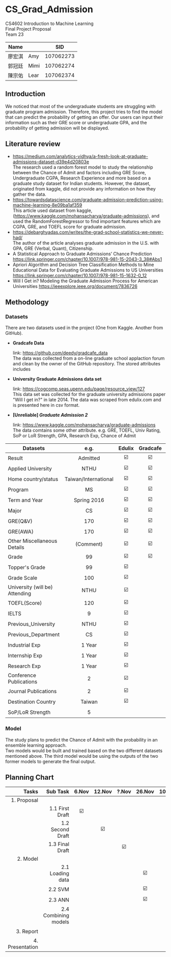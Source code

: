 # CS_Grad_Admission
CS4602 Introduction to Machine Learning <br>
Final Project Proposal <br>
Team 23 <br>

| Name   	|      	| SID       	|
|--------	|------	|-----------	|
| 廖宏淇 	| Amy  	| 107062273 	|
| 郭冠廷 	| Mimi 	| 107062274 	|
| 陳宗佑 	| Lear 	| 107062374 	|




## Introduction

  We noticed that most of the undergraduate students are struggling with graduate program admission. Therefore, this project tries to find the model that can predict the probability of getting an offer. Our users can input their information such as their GRE score or undergraduate GPA, and the probability of getting admission will be displayed.

## Literature review
- https://medium.com/analytics-vidhya/a-fresh-look-at-graduate-admissions-dataset-d39e4d20803e <br>
  The research used a random forest model to study the relationship between the Chance of Admit and factors including GRE Score, Undergraduate CGPA, Research Experience and more based on a graduate study dataset for Indian students. However, the dataset, originated from kaggle, did not provide any information on how they gather the data.
- https://towardsdatascience.com/graduate-admission-prediction-using-machine-learning-8e09ba1af359 <br>
  This article used dataset from kaggle, (https://www.kaggle.com/mohansacharya/graduate-admissions), and used the RandomForestRegressor to find important features which are CGPA, GRE, and TOEFL score for graduate admission.
- https://debarghyadas.com/writes/the-grad-school-statistics-we-never-had/ <br>
  The author of the article analyses graduate admission in the U.S. with GPA, GRE (Verbal, Quant), Citizenship.  
- A Statistical Approach to Graduate Admissions’ Chance Prediction
  https://link.springer.com/chapter/10.1007/978-981-15-2043-3_38#Abs1
- Apriori Algorithm and Decision Tree Classification Methods to Mine Educational Data for Evaluating Graduate Admissions to US Universities
  https://link.springer.com/chapter/10.1007/978-981-15-1632-0_12
- Will I Get in? Modeling the Graduate Admission Process for American Universities
  https://ieeexplore.ieee.org/document/7836726


## Methodology

### Datasets

  There are two datasets used in the project (One from Kaggle. Another from GitHub).
  
- **Gradcafe Data**

  link: https://github.com/deedy/gradcafe_data <br>
  The data was collected from a on-line graduate school applaction forum and clean by the owner of the GitHub repository.
  The stored attributes includes 

- **University Graduate Admissions data set**

  link: https://cogcomp.seas.upenn.edu/page/resource_view/127 <br>
  This data set was collected for the graduate university admissions paper "Will I get in?" in late 2014. The data was scraped from edulix.com and is     presented here in csv format.

- **[Unreliable] _Graduate Admission 2_**

  link: https://www.kaggle.com/mohansacharya/graduate-admissions <br>
  The data comtains some other attribute. e.g. GRE, TOEFL, Univ Rating, SoP or LoR Strength, GPA, Research Exp, Chance of Admit

| Datasets                       	|         e.g.         	| Edulix 	| Gradcafe 	| Kaggle 	|
|--------------------------------	|:--------------------:	|:------:	|:--------:	|:------:	|
| Result                         	|       Admitted       	|    ☑️   	|     ☑️    	|    ☑️   	|
| Applied University             	|         NTHU         	|    ☑️   	|     ☑️    	|        	|
| Home country/status            	| Taiwan/International 	|    ☑️   	|     ☑️    	|        	|
| Program                        	|          MS          	|    ☑️   	|     ☑️    	|    ☑️   	|
| Term and Year                  	|      Spring 2016     	|    ☑️   	|     ☑️    	|        	|
| Major                          	|          CS          	|    ☑️   	|     ☑️    	|    ☑️   	|
| GRE(Q&V)                       	|          170         	|    ☑️   	|     ☑️    	|    ☑️   	|
| GRE(AWA)                       	|          170         	|    ☑️   	|     ☑️    	|    ☑️   	|
| Other Miscellaneous Details    	|       (Comment)      	|    ☑️   	|     ☑️     	|        	|
| Grade                          	|          99          	|    ☑️   	|     ☑️    	|    ☑️   	|
| Topper's Grade                 	|          99          	|    ☑️   	|          	|        	|
| Grade Scale                    	|          100         	|    ☑️   	|          	|        	|
| University (will be) Attending 	|         NTHU         	|    ☑️   	|          	|        	|
| TOEFL(Score)                   	|          120         	|    ☑️   	|          	|    ☑️   	|
| IELTS                          	|           9          	|    ☑️   	|          	|        	|
| Previous_University            	|         NTHU         	|    ☑️   	|          	|        	|
| Previous_Department            	|          CS          	|    ☑️   	|          	|        	|
| Industrial Exp                 	|        1 Year        	|    ☑️   	|          	|        	|
| Internship Exp                 	|        1 Year        	|    ☑️   	|          	|        	|
| Research Exp                   	|        1 Year        	|    ☑️   	|          	|    ☑️   	|
| Conference Publications        	|           2          	|    ☑️   	|          	|        	|
| Journal Publications           	|           2          	|    ☑️   	|          	|        	|
| Destination Country            	|        Taiwan        	|    ☑️   	|          	|        	|
| SoP/LoR Strength               	|           5          	|        	|          	|    ☑️   	|

### Model <br>
  The study plans to predict the Chance of Admit with the probability in an ensemble learning approach. <br>
  Two models would be built and trained based on the two different datasets mentioned above. The third model would be using the outputs of the two former models to generate the final output. 

## Planning Chart

|           Tasks 	|             Sub Task 	| 6.Nov 	| 12.Nov 	| ?.Nov 	| 26.Nov 	| 10.Dec 	| 20.Dec 	| 10.Jan 	|
|----------------:	|---------------------:	|:-----:	|:------:	|:-----:	|:------:	|:------:	|:------:	|:------:	|
|     1. Proposal 	|                      	|       	|        	|       	|        	|        	|        	|        	|
|                 	|      1.1 First Draft 	|   ☑️   	|        	|       	|        	|        	|        	|        	|
|                 	|     1.2 Second Draft 	|       	|    ☑️   	|       	|        	|        	|        	|        	|
|                 	|      1.3 Final Draft 	|       	|        	|   ☑️   	|        	|        	|        	|        	|
|        2. Model 	|                      	|       	|        	|       	|        	|        	|        	|        	|
|                 	|     2.1 Loading data 	|       	|        	|       	|    ☑️   	|        	|        	|        	|
|                 	|              2.2 SVM 	|       	|        	|       	|    ☑️   	|        	|        	|        	|
|                 	|              2.3 ANN 	|       	|        	|       	|    ☑️   	|        	|        	|        	|
|                 	| 2.4 Combining models 	|       	|        	|       	|        	|    ☑️   	|        	|        	|
|       3. Report 	|                      	|       	|        	|       	|        	|        	|    ☑️   	|        	|
| 4. Presentation 	|                      	|       	|        	|       	|        	|        	|        	|    ☑️   	|
